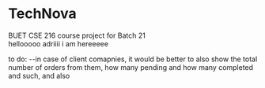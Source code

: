 # TechNova
BUET CSE 216 course project for Batch 21  
hellooooo adriiii i am hereeeee

to do:
--in case of client comapnies, it would be better to also show the total number of orders from them, how many pending and how many completed and such, and also 
